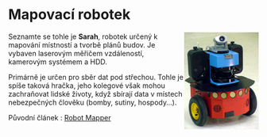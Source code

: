<!--
title : Mapovací robotek
author : Roman Ožana <ozana@omdesign.cz>
date : 4.5.2006 06:37:54
tags : hardware
-->

# Mapovací robotek

<img src="mapperbot.jpg" align="right" width="150" alt="Sarah" height="196" />Seznamte se tohle je **Sarah**, robotek určený k mapování místností a tvorbě plánů budov. Je vybaven laserovým měřičem vzdáleností, kamerovým systémem a HDD.

Primárně je určen pro sběr dat pod střechou. Tohle je spíše taková hračka, jeho kolegové však mohou zachraňovat lidské životy, když sbírají data v místech nebezpečných člověku (bomby, sutiny, hospody&#8230;).

Původní článek : [Robot Mapper][1]

 [1]: http://www.allpointsblog.com/archives/1411-Robot-Mapper.html "Mapující robotek"